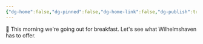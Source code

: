 ```yaml
---
{"dg-home":false,"dg-pinned":false,"dg-home-link":false,"dg-publish":true,"tags":["dgblip"],"disabled rules":["yaml-title","yaml-title-alias","file-name-heading"],"title":"philipp on mastodon @ 2024-03-27","created-date":"2024-03-27T08:04:58","id":112166613681811020,"updated-date":"2025-05-02T08:50:43","dg-path":"blips/112166613681811031.md","permalink":"/blips/112166613681811031/","dgPassFrontmatter":true}
---
```



🥐 This morning we're going out for breakfast. Let's see what Wilhelmshaven has to offer.



